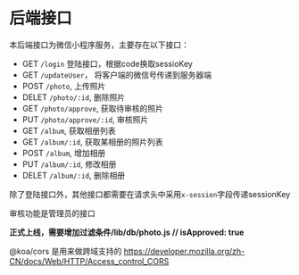 # 后端接口

本后端接口为微信小程序服务，主要存在以下接口：

+ GET `/login` 登陆接口，根据code换取sessioKey
+ GET `/updateUser`， 将客户端的微信号传递到服务器端
+ POST `/photo`, 上传照片
+ DELET `/photo/:id`, 删除照片
+ GET `/photo/approve`, 获取待审核的照片
+ PUT `/photo/approve/:id`, 审核照片
+ GET `/album`, 获取相册列表
+ GET `/album/:id`, 获取某相册的照片列表
+ POST `/album`, 增加相册
+ PUT `/album/:id`, 修改相册
+ DELET `/album/:id`, 删除相册

除了登陆接口外，其他接口都需要在请求头中采用`x-session`字段传递sessionKey

审核功能是管理员的接口

**正式上线，需要增加过滤条件/lib/db/photo.js // isApproved: true**


@koa/cors 是用来做跨域支持的 https://developer.mozilla.org/zh-CN/docs/Web/HTTP/Access_control_CORS



